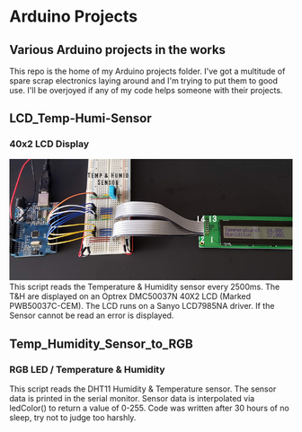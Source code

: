 # Arduino Projects

## Various Arduino projects in the works

This repo is the home of my Arduino projects folder. I've got a multitude of spare scrap electronics laying around and I'm trying to put them to good use.
I'll be overjoyed if any of my code helps someone with their projects.

## LCD_Temp-Humi-Sensor
### 40x2 LCD Display

![Optrex DMC50037N wired with a temperature sensor](./LCD_Temp-Humi-Sensor/tempHumiLcdLabeled.jpg)
This script reads the Temperature & Humidity sensor every 2500ms. The T&H are displayed on an Optrex DMC50037N 40X2 LCD (Marked PWB50037C-CEM). The LCD runs on a Sanyo LCD7985NA driver. If the Sensor cannot be read an error is displayed.

## Temp_Humidity_Sensor_to_RGB
### RGB LED / Temperature & Humidity

This script reads the DHT11 Humidity & Temperature sensor. The sensor data is printed in the serial monitor. Sensor data is interpolated via ledColor() to return a value of 0-255. Code was written after 30 hours of no sleep, try not to judge too harshly.

